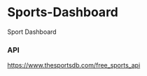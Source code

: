# Sports-Dashboard
Sport Dashboard

### API
https://www.thesportsdb.com/free_sports_api













